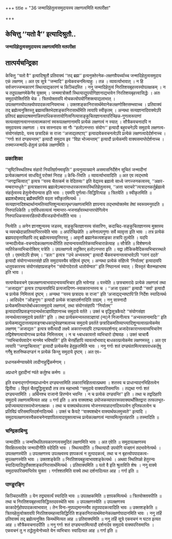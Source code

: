 +++
title = "36 जन्मादिहेतुत्वसमुदायस्य लक्षणत्वमिति मतपरीक्षा"

+++


## केचित्तु ‘‘यतो वै’’ इत्यादिश्रुतौ..

**जन्मादिहेतुत्वसमुदायस्य लक्षणत्वमिति मतपरीक्षा**

## **तात्पर्यचन्द्रिका**

केचित्तु ‘‘यतो वै’’ इत्यादिश्रुतौ प्रतिवाक्यं ‘‘तद् ब्रह्म’’ इत्यनुक्तेरनेक-लक्षणवैयर्थ्याच्च जन्मादिहेतुत्वसमुदाय एकं लक्षणम् । अत एव सूत्रे ‘‘जन्मादि’’ इत्येकवचनमित्याहुः । तन्न । व्यावर्त्याभावात् । न हि सर्वजगज्जन्मकारणं स्थित्याद्यकारणं च किञ्चिदस्ति । ननु जन्मादिहेतुत्वं निरतिशयबृहत्त्वस्योपलक्षकम् । न च तदुपलक्षणमेकेनैव युक्तम् । जन्ममात्रोक्तौ स्थित्याद्युपयोगिज्ञानाद्यभावेन निरतिशयबृहत्त्वासिद्धेः । अतः समुदायोक्तिरिति चेन्न । त्रितयोक्तावपि मोचकत्वोपयोगिशक्त्याद्यलाभात् । उपलक्षणस्योपलक्ष्योपपादकत्वानियमाच्च । उक्तशङ्कानिरासार्थमेवानेकलक्षणोक्तिसम्भवाच्च । प्रतिवाक्यं तद् ब्रह्मेत्यनुक्तिस्तु ब्रह्मव्यक्तिभेदशङ्कानिरासार्थमिति त्वयापि स्वीकृतम् । अन्यथा सत्यज्ञानादिवाक्येऽपि प्रतिपदं ब्रह्मपदाश्रवणान्निरुपाधिकसत्तायोगित्वनित्यासङ्कुचितज्ञानत्वापरिच्छिन्न-गुणत्वरूपाणां सत्यत्वज्ञानत्वानन्तत्वात्मकानां स्वरूपलक्षणानामपि प्रत्येकं लक्षणत्वं न स्यात् । सौत्रैकवचनादपि न समुदायस्य लक्षणता । यत्र सास्नादयः सा गौः ‘‘हलोऽनन्तराः संयोगः’’ इत्यादौ बहुवचनेऽपि समुदाये लक्षणत्व-संयोगसंज्ञादेः, यस्य छत्रादिकं स राजा ‘‘अजाद्यतष्टाप्’’ इत्यादावेकवचनत्वेऽपि प्रत्येकं लक्षणत्वादेर्दर्शनाच्च । ‘‘गर्गाः शतं दण्ड्यन्ताम्’’ इत्यादौ समुदाय इव ‘‘विप्रा भोज्यन्ताम्’’ इत्यादौ प्रत्येकमपि वाक्यसमाप्तेर्दर्शनाच्च । तस्माज्जन्मादि-हेतुत्वं प्रत्येकं लक्षणमिति ।

### **प्रकाशिका**

‘‘सृष्टिस्स्थितिश्च संहारो नियतिर्ज्ञानमावृतिः’’ इत्यनुव्याख्याने असमासनिर्देशेन सूचितं जन्मादीनां प्रत्येकलक्षणत्वं साधयितुं परोक्तं निराह ॥ केचि-त्त्विति ॥ व्यावर्त्याभावादिति ॥ अत एव त्वद्भाष्ये ‘‘जगद्वाचित्वात्’’ इत्यत्र ‘‘यस्य चैतत्कर्म स वेदितव्यः’’ इति वेद्यस्य ब्रह्मत्वे साध्ये जगज्जनकत्वस्य, ‘‘अक्षर-मम्बरान्तधृतेः’’ इत्यत्राक्षरस्य ब्रह्मत्वेऽम्बरान्तधारकत्वरूपस्थितिहेतुत्वस्य, ‘‘अत्ता चराचरे’’त्यत्रादनकर्तुर्ब्रह्मत्वे संहर्तृत्वस्य हेतुत्वेनोपन्यास इति भावः । एवमपि पूर्णत्वा-सिद्धिरित्याह ॥ त्रितयेति ॥ स्वीकृतमिति ॥ ब्रह्मशब्दैक्याद् ब्रह्मैक्यमिति वदता स्वीकृतमित्यर्थः । सत्यज्ञानादिशब्दार्थानामतिव्याप्तिशून्यत्वात्पृथग्लक्षणत्वमिति ज्ञापनाय तद्भाष्योक्तमेव तेषां स्वरूपमनुवदति ॥ निरुपाधिकेति ॥ एवंविधसत्यत्वं नामान्तर-भजनार्हावस्थान्तरयोगित्वेन निरुपाधिकसत्त्वरहितयोर्जीवजडयोर्नास्तीति भावः ।

नित्येति ॥ अनेन ज्ञानशून्यस्य जडस्य, सङ्कुचितज्ञानस्य संसारिणः, कदाचिद-सङ्कुचितज्ञानस्य मुक्तस्य च व्यवच्छेदान्नातिव्याप्तिरस्येति भावः ॥ अपरिच्छिन्नेति ॥ अनेनाल्पगुणाः सर्वे व्यावृत्ता इति भावः । तत्र प्रत्येकं ब्रह्मपदावृत्ताविहापि तद् ब्रह्मेत्यस्यावृत्तिरस्तु । आवृत्तौ ब्रह्मानेकत्वशङ्का तत्रापि तुल्येति । यदपि जन्मादीत्येक-वचनादेकलक्षणत्वधीरिति तदप्यन्वयव्यतिरेकव्यभिचारान्नेत्याह ॥ सौत्रेति ॥ विशेषणत्वे व्यतिरेकव्यभिचारोक्तिर् यत्रेति । उपलक्षणत्वे तदुक्तिर् हलोऽनन्तरा इति । यद्वा लौकिकवैदिकव्यभिचारस्थले एते । एवमग्रेऽपि ज्ञेयम् । ‘‘हलः’’ इत्यत्र ‘‘उभे अभ्यस्तम्’’ इत्यादौ चैकवचनान्तत्वाभावेऽपि ‘ग्लानं ददते’ इत्यादौ संयोगाभ्यस्तसंज्ञे प्रति समुदायस्यैव संज्ञित्वं दृष्टम् । अन्यथा प्रत्येकं संज्ञित्वे ‘निर्यातम्’ इत्यादावपि धातुयकारस्य संयोगसंज्ञाप्रसङ्गेन ‘‘संयोगादेरातो धातोर्यण्वत’’ इति निष्ठानत्वं स्यात् । विस्तृतं चैतन्महाभाष्य इति भावः ।

सत्यप्येकवचने एकलक्षणत्वाभावादन्वयव्यभिचार इति भावेनाह ॥ यस्येति ॥ छत्रचामरादेः प्रत्येकं लक्षणत्वं तथा ‘‘अजाद्यत’’ इत्यत्र टाप्प्रत्ययविधिं प्रत्यजादिगण-स्याकारान्तस्य च । ‘‘अजा एडका’’ इत्यादौ ‘‘सर्वा’ इत्यादौ च प्रत्येकं निमित्तत्वं दृष्टम् । अन्यथा ‘‘यस्य छत्रादयः स राजा’’ इति ‘अजाद्यद्भ्यष्टापि’ति निर्देशः स्यादित्यर्थः । आदिपदेन ‘‘ओङ्गुणः’’ इत्यादौ प्रत्येकं सञ्ज्ञादर्शनादिति ग्राह्यम् । ननु सास्नादौ प्रत्येकमतिव्याप्तेर्बाधकात्समुदाये लक्षणत्वं, तथा संयोगसंज्ञापि ‘‘निर्यातम्’’ इत्यादावतिप्रसङ्गादन्वर्थसञ्ज्ञाविज्ञानाच्च समुदाये वर्तते । उक्तं च वृद्धिसूत्रकैयटे ‘‘संयोगसंज्ञा त्वन्वर्थत्वात्समुदाये प्रवर्तते’’ इति । तथा प्रत्येकमभ्यस्तसञ्ज्ञायां (न्य)ने निजानीत्यत्र ‘‘अभ्यस्तानामादिः’’ इति प्रत्येकमाद्युदात्तत्वप्रसङ्गबाधकादुभेग्रहणबलाच्च समुदाये प्रवर्तते छत्रादिकमतिव्याप्त्यादिशून्यत्वात्प्रत्येकमेव लक्षणम् ‘‘अजाद्यतः’’ इत्यत्र सर्वेत्यादौ लक्ष्ये अकारान्तादपि टाप्प्रत्ययदर्शनाद् अजादेरकारान्तत्वाव्यभिचारेण तद्विशेषणत्वायोगाच्च प्रत्येकं निमित्तत्वम् । न च १बाधकायत्तो व्यभिचारो दोषावहः । उक्तं चाचार्यैः ‘‘व्यभिचार्यपवादेन मानमेव भविष्यति’’ इति चेत्तर्हीहापि व्यावर्त्याभावाद् बाधकात्प्रत्येकमेव लक्षणमस्तु । अत एव त्वयापि ‘‘जगद्वाचित्वात्’’ इत्यादौ प्रत्येकमेव हेतूकृतमिति भावः । ननु गर्गाः शतं दण्ड्यंतामित्यत्रापराधकर्तृषु गर्गेषु शतनिष्कदण्डनं न प्रत्येकं किन्तु समुदाये दृष्टम् । अत एव–

प्रधानकर्मण्याख्येये लादीनाहुर्द्विकर्मणाम् ।

अप्रधाने दुहादीनां ण्यंते कर्तुश्च कर्मणः ॥

इति वचनाद्गर्गाणामप्राधान्येन दण्ड्यन्तामिति लकाराभिहितत्वात्प्रथमा । शतस्य च प्राधान्यादनभिहितत्वेन द्वितीया । विवृतं चैतद्वृद्धिसूत्रादौ तत्र तत्र महाभाष्ये ‘‘समुदाये वाक्यपरिसमाप्तिः । तद्यथा गर्गाः शतं दण्ड्यन्तामिति । अर्थिनश्च राजानो हिरण्येन भवन्ति । न च प्रत्येकं दण्डयन्ति’’ इति । तथा च तद्वदिहापि समुदाये लक्षणत्वमित्यत आह ॥ गर्गा इति ॥ अत्र वाक्यशब्दः प्रयोजकव्यापाररूपवाक्यार्थोक्तिद्वारा तत्फलभूत-प्रयोज्यव्यापाररूपभोजनलक्षकः । तथा च वाक्यार्थफलस्य भोजनस्यान्नादनादिरूपत्वेन तृप्तिफलत्वेन च प्रतिविप्रं परिसमाप्तिदर्शनादित्यर्थः । उक्तं च कैयटे ‘‘वाक्यशब्देन वाक्यार्थफलमुच्यते’’ इत्यादि । समुदायलक्षणत्वस्यैकवचनेनाज्ञापितत्वादयुक्तत्वाच्च प्रत्येकलक्षणत्वं न्याय्यमित्युपसंहरति ॥ तस्मादिति ॥

### **चन्द्रिकाबिन्दु**

जन्मादीति ॥ जन्मस्थितिलयकारणत्वसमुदितं लक्षणमिति भावः । अत एवेति ॥ समुदायलक्षणस्य विवक्षितत्वादेव जन्मादीनीति वदेदिति भावः । स्थित्यादीति ॥ स्थित्यादौ उपयोगि यज्ज्ञानं तदभावेनेत्यर्थः । उपलक्षणस्येति ॥ उपलक्षणस्य उपलक्ष्यस्य ज्ञापकत्वं न तूत्पादकत्वं, तथा च न बृहत्त्वोपपादकत्व-मुपलक्षणस्येति भावः । उक्तशङ्केति ॥ निरतिशयबहुत्वाभावशङ्केत्यर्थः । अथवा स्थितिपक्षे हेतुरन्यः स्यादित्यादिपूर्वोक्तशङ्कानिरासार्थमित्यर्थः । प्रतिवाक्यमिति ॥ यतो वै इति श्रुताविति शेषः । ननु वाक्ये समुदायपरिसमाप्तिरेव युक्ता । गर्गाश्शतमिति वाक्ये तथा दर्शनादित्यत आह । गर्गा इति ॥

### **पाण्डुरङ्गि**

किञ्चिदस्तीति ॥ येन तद्व्यावर्त्यं स्यादिति भावः ॥ उपलक्षकमिति ॥ ज्ञापकमित्यर्थः ॥ त्रितयोक्तावपीति ॥ तथा च निरतिशयबृहत्त्वासिद्धिस्तदवस्थेति भावः ॥ उपलक्षणस्येति ॥ उपलक्षणस्य काकादेर्गृहोपपादकत्वाभावात् । तेन विना-नुपपद्यमानस्यैव तदुपपादकत्वादिति भावः ॥ उक्तशङ्केति ॥ त्रितयहेतुत्वोक्तावपि निरतिशयमहत्त्वासिद्धिरिति शङ्कानिरासार्थमेवानेकलक्षणोपादानमिति भावः । ननु तर्हि प्रतिवाक्यं तद् ब्रह्मेत्यनुक्तिः किमर्थमित्यत आह ॥ प्रतिवाक्यमिति ॥ ननु तर्हि सूत्रे एकवचनं न घटत इत्यत आह ॥ सौत्रैकवचनादपीति ॥ ननु गर्गाः शतं दण्ड्यन्तामित्यादौ दर्शनादेव समुदाये वाक्यपरिसमाप्तिः । एकवचनं तु न तद्धेतुत्वेनोच्यते येन व्यभिचारः स्यादित्यत आह ॥ गर्गा इति ॥

